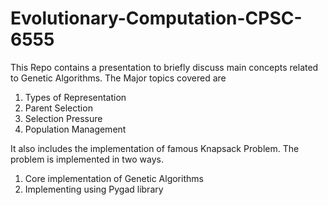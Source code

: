 # Evolutionary-Computation-CPSC-6555

This Repo contains a presentation to briefly discuss main concepts related to Genetic Algorithms.
The Major topics covered are
1. Types of Representation
2. Parent Selection
3. Selection Pressure
4. Population Management

It also includes the implementation of famous Knapsack Problem. The problem is implemented in two ways.
1. Core implementation of Genetic Algorithms
2. Implementing using Pygad library
